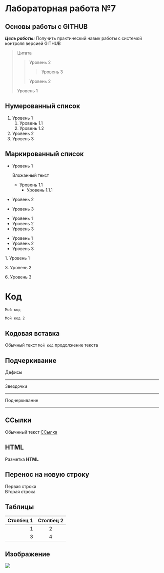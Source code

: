 # Лабораторная работа №7

## Основы работы с GITHUB

***Цель работы:*** Получить практический навык работы с системой контроля версией GITHUB

>Цитата
>> Уровень 2
>>> Уровень 3
>>
>> Уровень 2
>
> Уровень 1

## Нумерованный список

1. Уровень 1
   1. Уровень 1.1
   2. Уровень 1.2
3. Уровень 2
4. Уровень 3

## Маркированный список

* Уровень 1

   Вложанный текст
   * Уровень 1.1
       * Уровень 1.1.1
* Уровень 2
* Уровень 3

+ Уровень 1
+ Уровень 2
+ Уровень 3

- Уровень 1
- Уровень 2
- Уровень 3

1\. Уровень 1

3\. Уровень 2

6\. Уровень 3

# Код

```javascript
Мой код
```


    Мой код 2
    
## Кодовая вставка

Обычный текст `Мой код` продолжение текста

## Подчеркивание

Дефисы

---

Звездочки

***

Подчеркивание

___

## ССылки

Обычнный текст [ССылка](http://gooole.com "Сайт google")

## HTML

<p> Разметка <b>HTML</b> </p>

## Перенос на новую строку

Первая строка  
Вторая строка


## Таблицы

| Столбец 1 | Столбец 2 |
|----------:|:---------:|
|1          |2          |
|          3|          4|

## Изображение

![](https://ichef.bbci.co.uk/news/800/cpsprodpb/14236/production/_104368428_gettyimages-543560762.jpg.webp)
